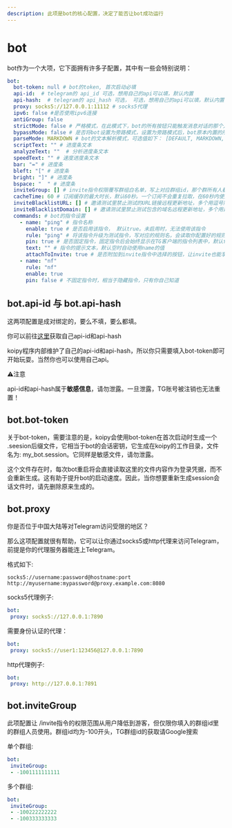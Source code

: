 ```yaml
---
description: 此项是bot的核心配置，决定了能否让bot成功运行
---
```


# bot

bot作为一个大项，它下面拥有许多子配置，其中有一些会特别说明：

```yaml
bot:
  bot-token: null # bot的token, 首次启动必填
  api-id:  # telegram的 api_id 可选，想用自己的api可以填，默认内置
  api-hash:  # telegram的 api_hash 可选， 可选，想用自己的api可以填，默认内置
  proxy: socks5://127.0.0.1:11112 # socks5代理
  ipv6: false #是否使用ipv6连接
  antiGroup: false
  strictMode: false # 严格模式，在此模式下，bot的所有按钮只能触发消息对话的那个人点，否则是全体用户权限均可点击。默认false
  bypassMode: false # 是否将bot设置为旁路模式，设置为旁路模式后，bot原本内置的所有指令都将失效。取而代之仅生效下面bot.commands配置的指令。关于旁路模式有什么用，请查阅在线文档。
  parseMode: MARKDOWN # bot的文本解析模式，可选值如下： [DEFAULT, MARKDOWN, HTML, DISABLED]
  scriptText: "" # 进度条文本
  analyzeText: ""  # 分析进度条文本
  speedText: "" # 速度进度条文本
  bar: "=" # 进度条
  bleft: "[" # 进度条
  bright: "]" # 进度条
  bspace: "  " # 进度条
  inviteGroup: [] # invite指令权限覆写群组白名单，写上对应群组id，那个群所有人都将可以使用/invite指令，默认只能用户权限使用。 群组id以-100开头
  cacheTime: 60 # 订阅缓存的最大时长，默认60秒。一个订阅不会重复拉取，在60秒内使用缓存值，超过60秒重新获取。
  inviteBlacklistURL: [] # 邀请测试里禁止测试的URL链接远程更新地址，多个用逗号隔开。样例： https://raw.githubusercontent.com/koipy-org/koihub/master/proxypool_url.txt
  inviteBlacklistDomain: [] # 邀请测试里禁止测试包含的域名远程更新地址，多个用逗号隔开。样例：https://raw.githubusercontent.com/koipy-org/koihub/master/proxypool_domain.txt
  commands: # bot的指令设置
    - name: "ping" # 指令名称
      enable: true # 是否启用该指令， 默认true。未启用时，无法使用该指令
      rule: "ping" # 将该指令升级为测试指令，写对应的规则名，会读取你配置好的规则，读取不到则判定该指令为普通指令，而非测试指令。普通指令相当于 /help /version 这些，等于仅修改描述文本，而无实际测试功能
      pin: true # 是否固定指令，固定指令后会始终显示在TG客户端的指令列表中，默认false
      text: "" # 指令的提示文本，默认空时自动使用name的值
      attachToInvite: true # 是否附加到invite指令中选择的按钮，让invite也能享受到此规则背后的script选择，默认true
    - name: "nf"
      rule: "nf"
      enable: true
      pin: false # 不固定指令时，相当于隐藏指令，只有你自己知道
```

## bot.api-id 与 bot.api-hash

这两项配置是成对绑定的，要么不填，要么都填。

你可以前往[这里](https://my.telegram.org/auth?to=apps)获取自己api-id和api-hash

koipy程序内部维护了自己的api-id和api-hash，所以你只需要填入bot-token即可开始玩耍。当然你也可以使用自己api。

⚠️注意

api-id和api-hash属于**敏感信息**，请勿泄露。一旦泄露，TG账号被注销也无法重置！

## bot.bot-token

关于bot-token，需要注意的是，koipy会使用bot-token在首次启动时生成一个 .seesion后缀文件，它相当于bot的会话密钥，它生成在koipy的工作目录，文件名为: my\_bot.session。它同样是敏感文件，请勿泄露。

这个文件存在时，每次bot重启将会直接读取这里的文件内容作为登录凭据，而不会重新生成。这有助于提升bot的启动速度。因此，当你想要重新生成session会话文件时，请先删除原来生成的。

## bot.proxy

你是否位于中国大陆等对Telegram访问受限的地区？

那么这项配置就很有帮助，它可以让你通过socks5或http代理来访问Telegram，前提是你的代理服务器能连上Telegram。

格式如下:&#x20;

```
socks5://username:password@hostname:port
http://myusername:mypassword@proxy.example.com:8080
```

socks5代理例子:

```yaml
bot:
 proxy: socks5://127.0.0.1:7890
```

需要身份认证的代理：

```yaml
bot:
 proxy: socks5://user1:123456@127.0.0.1:7890
```

http代理例子:

```yaml
bot:
 proxy: http://127.0.0.1:7891
```

## bot.inviteGroup

此项配置让 /invite指令的权限范围从用户降低到游客，但仅限你填入的群组id里的群组人员使用。群组id均为-100开头，TG群组id的获取请Google搜索

单个群组:

```yaml
bot:
 inviteGroup:
 - -1001111111111
```

多个群组:&#x20;

```yaml
bot:
 inviteGroup:
 - -100222222222
 - -100333333333
```
